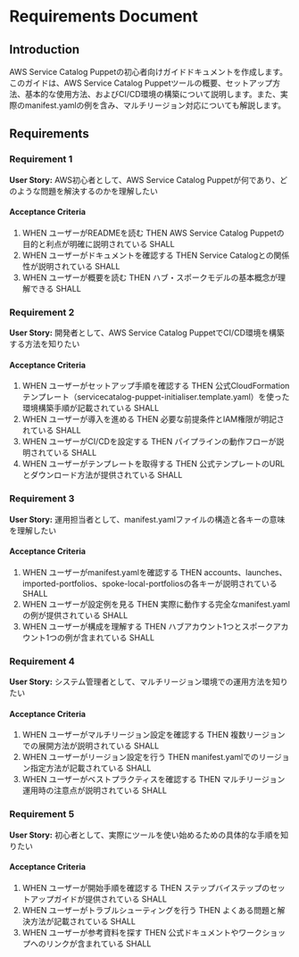 # Requirements Document

## Introduction

AWS Service Catalog Puppetの初心者向けガイドドキュメントを作成します。このガイドは、AWS Service Catalog Puppetツールの概要、セットアップ方法、基本的な使用方法、およびCI/CD環境の構築について説明します。また、実際のmanifest.yamlの例を含み、マルチリージョン対応についても解説します。

## Requirements

### Requirement 1

**User Story:** AWS初心者として、AWS Service Catalog Puppetが何であり、どのような問題を解決するのかを理解したい

#### Acceptance Criteria

1. WHEN ユーザーがREADMEを読む THEN AWS Service Catalog Puppetの目的と利点が明確に説明されている SHALL
2. WHEN ユーザーがドキュメントを確認する THEN Service Catalogとの関係性が説明されている SHALL
3. WHEN ユーザーが概要を読む THEN ハブ・スポークモデルの基本概念が理解できる SHALL

### Requirement 2

**User Story:** 開発者として、AWS Service Catalog PuppetでCI/CD環境を構築する方法を知りたい

#### Acceptance Criteria

1. WHEN ユーザーがセットアップ手順を確認する THEN 公式CloudFormationテンプレート（servicecatalog-puppet-initialiser.template.yaml）を使った環境構築手順が記載されている SHALL
2. WHEN ユーザーが導入を進める THEN 必要な前提条件とIAM権限が明記されている SHALL
3. WHEN ユーザーがCI/CDを設定する THEN パイプラインの動作フローが説明されている SHALL
4. WHEN ユーザーがテンプレートを取得する THEN 公式テンプレートのURLとダウンロード方法が提供されている SHALL

### Requirement 3

**User Story:** 運用担当者として、manifest.yamlファイルの構造と各キーの意味を理解したい

#### Acceptance Criteria

1. WHEN ユーザーがmanifest.yamlを確認する THEN accounts、launches、imported-portfolios、spoke-local-portfoliosの各キーが説明されている SHALL
2. WHEN ユーザーが設定例を見る THEN 実際に動作する完全なmanifest.yamlの例が提供されている SHALL
3. WHEN ユーザーが構成を理解する THEN ハブアカウント1つとスポークアカウント1つの例が含まれている SHALL

### Requirement 4

**User Story:** システム管理者として、マルチリージョン環境での運用方法を知りたい

#### Acceptance Criteria

1. WHEN ユーザーがマルチリージョン設定を確認する THEN 複数リージョンでの展開方法が説明されている SHALL
2. WHEN ユーザーがリージョン設定を行う THEN manifest.yamlでのリージョン指定方法が記載されている SHALL
3. WHEN ユーザーがベストプラクティスを確認する THEN マルチリージョン運用時の注意点が説明されている SHALL

### Requirement 5

**User Story:** 初心者として、実際にツールを使い始めるための具体的な手順を知りたい

#### Acceptance Criteria

1. WHEN ユーザーが開始手順を確認する THEN ステップバイステップのセットアップガイドが提供されている SHALL
2. WHEN ユーザーがトラブルシューティングを行う THEN よくある問題と解決方法が記載されている SHALL
3. WHEN ユーザーが参考資料を探す THEN 公式ドキュメントやワークショップへのリンクが含まれている SHALL